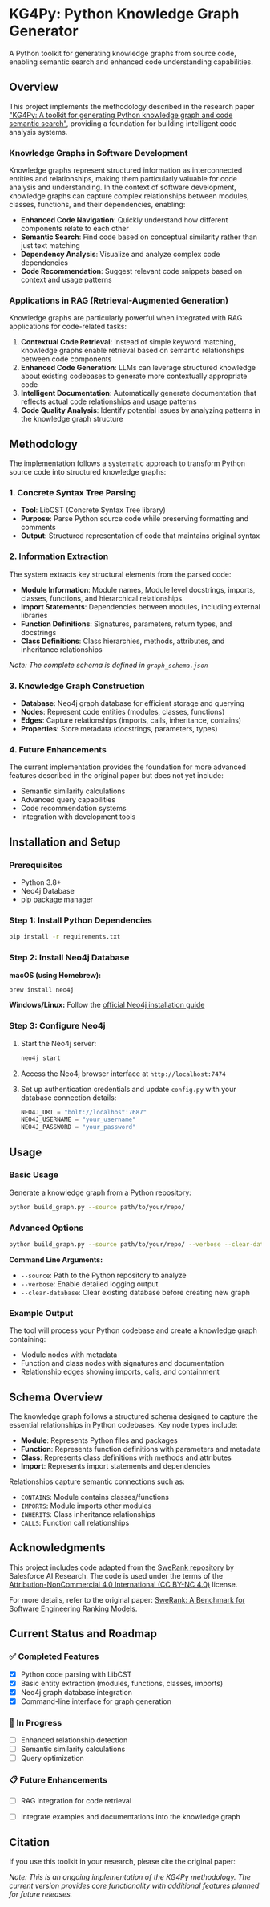# KG4Py: Python Knowledge Graph Generator

A Python toolkit for generating knowledge graphs from source code, enabling semantic search and enhanced code understanding capabilities.

## Overview

This project implements the methodology described in the research paper ["KG4Py: A toolkit for generating Python knowledge graph and code semantic search"](https://www.tandfonline.com/doi/epdf/10.1080/09540091.2022.2072471), providing a foundation for building intelligent code analysis systems.

### Knowledge Graphs in Software Development

Knowledge graphs represent structured information as interconnected entities and relationships, making them particularly valuable for code analysis and understanding. In the context of software development, knowledge graphs can capture complex relationships between modules, classes, functions, and their dependencies, enabling:

- **Enhanced Code Navigation**: Quickly understand how different components relate to each other
- **Semantic Search**: Find code based on conceptual similarity rather than just text matching
- **Dependency Analysis**: Visualize and analyze complex code dependencies
- **Code Recommendation**: Suggest relevant code snippets based on context and usage patterns

### Applications in RAG (Retrieval-Augmented Generation)

Knowledge graphs are particularly powerful when integrated with RAG applications for code-related tasks:

1. **Contextual Code Retrieval**: Instead of simple keyword matching, knowledge graphs enable retrieval based on semantic relationships between code components
2. **Enhanced Code Generation**: LLMs can leverage structured knowledge about existing codebases to generate more contextually appropriate code
3. **Intelligent Documentation**: Automatically generate documentation that reflects actual code relationships and usage patterns
4. **Code Quality Analysis**: Identify potential issues by analyzing patterns in the knowledge graph structure

## Methodology

The implementation follows a systematic approach to transform Python source code into structured knowledge graphs:

### 1. Concrete Syntax Tree Parsing
- **Tool**: LibCST (Concrete Syntax Tree library)
- **Purpose**: Parse Python source code while preserving formatting and comments
- **Output**: Structured representation of code that maintains original syntax

### 2. Information Extraction
The system extracts key structural elements from the parsed code:

- **Module Information**: Module names, Module level docstrings, imports, classes, functions, and hierarchical relationships
- **Import Statements**: Dependencies between modules, including external libraries
- **Function Definitions**: Signatures, parameters, return types, and docstrings
- **Class Definitions**: Class hierarchies, methods, attributes, and inheritance relationships

*Note: The complete schema is defined in `graph_schema.json`*

### 3. Knowledge Graph Construction
- **Database**: Neo4j graph database for efficient storage and querying
- **Nodes**: Represent code entities (modules, classes, functions)
- **Edges**: Capture relationships (imports, calls, inheritance, contains)
- **Properties**: Store metadata (docstrings, parameters, types)

### 4. Future Enhancements
The current implementation provides the foundation for more advanced features described in the original paper but does not yet include:
- Semantic similarity calculations
- Advanced query capabilities
- Code recommendation systems
- Integration with development tools

## Installation and Setup

### Prerequisites
- Python 3.8+
- Neo4j Database
- pip package manager

### Step 1: Install Python Dependencies
```bash
pip install -r requirements.txt
```

### Step 2: Install Neo4j Database

**macOS (using Homebrew):**
```bash
brew install neo4j
```

**Windows/Linux:**
Follow the [official Neo4j installation guide](https://neo4j.com/docs/operations-manual/current/installation/)

### Step 3: Configure Neo4j
1. Start the Neo4j server:
   ```bash
   neo4j start
   ```

2. Access the Neo4j browser interface at `http://localhost:7474`

3. Set up authentication credentials and update `config.py` with your database connection details:
   ```python
   NEO4J_URI = "bolt://localhost:7687"
   NEO4J_USERNAME = "your_username"
   NEO4J_PASSWORD = "your_password"
   ```

## Usage

### Basic Usage
Generate a knowledge graph from a Python repository:

```bash
python build_graph.py --source path/to/your/repo/
```

### Advanced Options
```bash
python build_graph.py --source path/to/your/repo/ --verbose --clear-database
```

**Command Line Arguments:**
- `--source`: Path to the Python repository to analyze
- `--verbose`: Enable detailed logging output
- `--clear-database`: Clear existing database before creating new graph

### Example Output
The tool will process your Python codebase and create a knowledge graph containing:
- Module nodes with metadata
- Function and class nodes with signatures and documentation
- Relationship edges showing imports, calls, and containment


## Schema Overview

The knowledge graph follows a structured schema designed to capture the essential relationships in Python codebases. Key node types include:

- **Module**: Represents Python files and packages
- **Function**: Represents function definitions with parameters and metadata
- **Class**: Represents class definitions with methods and attributes
- **Import**: Represents import statements and dependencies

Relationships capture semantic connections such as:
- `CONTAINS`: Module contains classes/functions
- `IMPORTS`: Module imports other modules
- `INHERITS`: Class inheritance relationships
- `CALLS`: Function call relationships

## Acknowledgments

This project includes code adapted from the [SweRank repository](https://github.com/SalesforceAIResearch/SweRank/) by Salesforce AI Research. 
The code is used under the terms of the [Attribution-NonCommercial 4.0 International (CC BY-NC 4.0)](https://creativecommons.org/licenses/by-nc/4.0/) license.

For more details, refer to the original paper: [SweRank: A Benchmark for Software Engineering Ranking Models](https://arxiv.org/pdf/2505.07849).

## Current Status and Roadmap

### ✅ Completed Features
- [x] Python code parsing with LibCST
- [x] Basic entity extraction (modules, functions, classes, imports)
- [x] Neo4j graph database integration
- [x] Command-line interface for graph generation

### 🚧 In Progress
- [ ] Enhanced relationship detection
- [ ] Semantic similarity calculations
- [ ] Query optimization

### 📋 Future Enhancements
- [ ] RAG integration for code retrieval
- [ ] Integrate examples and documentations into the knowledge graph


## Citation

If you use this toolkit in your research, please cite the original paper:

*Note: This is an ongoing implementation of the KG4Py methodology. The current version provides core functionality with additional features planned for future releases.*
